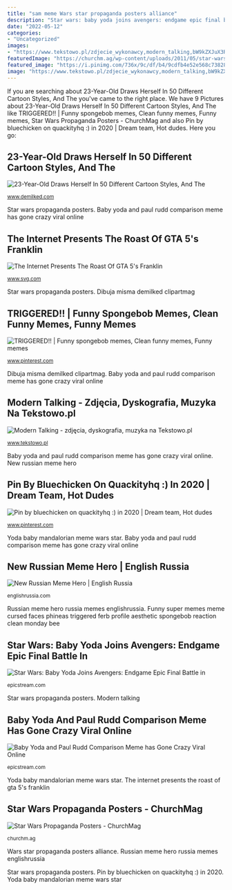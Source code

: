 ```yaml
---
title: "sam meme Wars star propaganda posters alliance"
description: "Star wars: baby yoda joins avengers: endgame epic final battle in"
date: "2022-05-12"
categories:
- "Uncategorized"
images:
- "https://www.tekstowo.pl/zdjecie_wykonawcy,modern_talking,bW9kZXJuX3RhbGtpbmdfM19mMDEwZTg2MV80MjAyMTI._1200_900_.jpg"
featuredImage: "https://churchm.ag/wp-content/uploads/2011/05/star-wars-propaganda-posters-rebel-alliance-3-e1305619372545.jpg"
featured_image: "https://i.pinimg.com/736x/9c/df/b4/9cdfb4e52e568c73828724417501f574.jpg"
image: "https://www.tekstowo.pl/zdjecie_wykonawcy,modern_talking,bW9kZXJuX3RhbGtpbmdfM19mMDEwZTg2MV80MjAyMTI._1200_900_.jpg"
---
```


If you are searching about 23-Year-Old Draws Herself In 50 Different Cartoon Styles, And The you've came to the right place. We have 9 Pictures about 23-Year-Old Draws Herself In 50 Different Cartoon Styles, And The like TRIGGERED!! | Funny spongebob memes, Clean funny memes, Funny memes, Star Wars Propaganda Posters - ChurchMag and also Pin by bluechicken on quackityhq :) in 2020 | Dream team, Hot dudes. Here you go:

## 23-Year-Old Draws Herself In 50 Different Cartoon Styles, And The

![23-Year-Old Draws Herself In 50 Different Cartoon Styles, And The](https://www.demilked.com/magazine/wp-content/uploads/2018/05/5b066676c8a0a-different-cartoon-style-challenge-drawing-sam-skinner-12-5b0523cfd6cd0__700.jpg "23-year-old draws herself in 50 different cartoon styles, and the")

<small>www.demilked.com</small>

Star wars propaganda posters. Baby yoda and paul rudd comparison meme has gone crazy viral online

## The Internet Presents The Roast Of GTA 5&#039;s Franklin

![The Internet Presents The Roast Of GTA 5&#039;s Franklin](https://www.svg.com/img/gallery/the-internet-presents-the-roast-of-gta-5s-franklin/l-intro-1609870274.jpg "Baby yoda and paul rudd comparison meme has gone crazy viral online")

<small>www.svg.com</small>

Star wars propaganda posters. Dibuja misma demilked clipartmag

## TRIGGERED!! | Funny Spongebob Memes, Clean Funny Memes, Funny Memes

![TRIGGERED!! | Funny spongebob memes, Clean funny memes, Funny memes](https://i.pinimg.com/736x/b2/04/44/b20444c513ca984392c36c9c7e311adc.jpg "The internet presents the roast of gta 5&#039;s franklin")

<small>www.pinterest.com</small>

Dibuja misma demilked clipartmag. Baby yoda and paul rudd comparison meme has gone crazy viral online

## Modern Talking - Zdjęcia, Dyskografia, Muzyka Na Tekstowo.pl

![Modern Talking - zdjęcia, dyskografia, muzyka na Tekstowo.pl](https://www.tekstowo.pl/zdjecie_wykonawcy,modern_talking,bW9kZXJuX3RhbGtpbmdfM19mMDEwZTg2MV80MjAyMTI._1200_900_.jpg "Russian meme hero russia memes englishrussia")

<small>www.tekstowo.pl</small>

Baby yoda and paul rudd comparison meme has gone crazy viral online. New russian meme hero

## Pin By Bluechicken On Quackityhq :) In 2020 | Dream Team, Hot Dudes

![Pin by bluechicken on quackityhq :) in 2020 | Dream team, Hot dudes](https://i.pinimg.com/736x/9c/df/b4/9cdfb4e52e568c73828724417501f574.jpg "Baby yoda and paul rudd comparison meme has gone crazy viral online")

<small>www.pinterest.com</small>

Yoda baby mandalorian meme wars star. Baby yoda and paul rudd comparison meme has gone crazy viral online

## New Russian Meme Hero | English Russia

![New Russian Meme Hero | English Russia](http://englishrussia.com/wp-content/uploads/2017/01/C3e0URSWYAAC9X5.jpg "Modern talking")

<small>englishrussia.com</small>

Russian meme hero russia memes englishrussia. Funny super memes meme cursed faces phineas triggered ferb profile aesthetic spongebob reaction clean monday bee

## Star Wars: Baby Yoda Joins Avengers: Endgame Epic Final Battle In

![Star Wars: Baby Yoda Joins Avengers: Endgame Epic Final Battle in](http://cdn.epicstream.com/assets/uploads/newscover/1575227959baby_yoda4.jpg "Pin by bluechicken on quackityhq :) in 2020")

<small>epicstream.com</small>

Star wars propaganda posters. Modern talking

## Baby Yoda And Paul Rudd Comparison Meme Has Gone Crazy Viral Online

![Baby Yoda and Paul Rudd Comparison Meme has Gone Crazy Viral Online](https://cdn.epicstream.com/assets/uploads/newscover/1574457875Baby_Yoda_The_Mandalorian_2.png "Baby yoda and paul rudd comparison meme has gone crazy viral online")

<small>epicstream.com</small>

Yoda baby mandalorian meme wars star. The internet presents the roast of gta 5&#039;s franklin

## Star Wars Propaganda Posters - ChurchMag

![Star Wars Propaganda Posters - ChurchMag](https://churchm.ag/wp-content/uploads/2011/05/star-wars-propaganda-posters-rebel-alliance-3-e1305619372545.jpg "Funny super memes meme cursed faces phineas triggered ferb profile aesthetic spongebob reaction clean monday bee")

<small>churchm.ag</small>

Wars star propaganda posters alliance. Russian meme hero russia memes englishrussia

Star wars propaganda posters. Pin by bluechicken on quackityhq :) in 2020. Yoda baby mandalorian meme wars star
